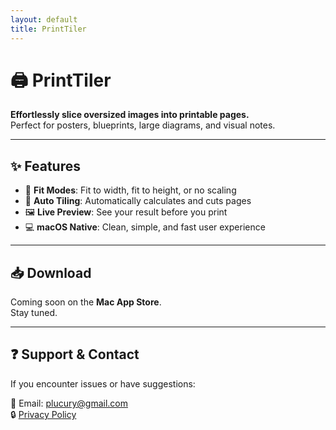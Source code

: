 ```yaml
---
layout: default
title: PrintTiler
---
```


# 🖨️ PrintTiler

**Effortlessly slice oversized images into printable pages.**  
Perfect for posters, blueprints, large diagrams, and visual notes.

---

## ✨ Features

- 📐 **Fit Modes**: Fit to width, fit to height, or no scaling  
- 🧩 **Auto Tiling**: Automatically calculates and cuts pages  
- 🖼️ **Live Preview**: See your result before you print  
- 💻 **macOS Native**: Clean, simple, and fast user experience

---

## 📥 Download

Coming soon on the **Mac App Store**.  
Stay tuned.

---

## ❓ Support & Contact

If you encounter issues or have suggestions:

📧 Email: [plucury@gmail.com](mailto:plucury@gmail.com)  
🔒 [Privacy Policy](/privacy)